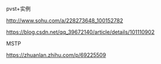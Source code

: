 
pvst+实例

http://www.sohu.com/a/228273648_100152782

https://blog.csdn.net/qq_39672140/article/details/101110902


MSTP


https://zhuanlan.zhihu.com/p/69225509

